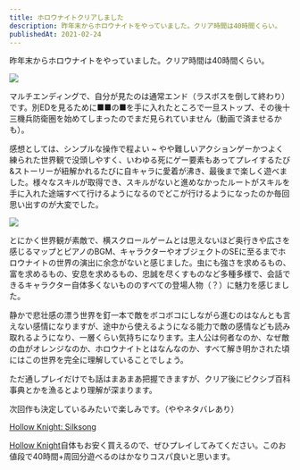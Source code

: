 ```yaml
---
title: ホロウナイトクリアしました
description: 昨年末からホロウナイトをやっていました。クリア時間は40時間くらい。
publishedAt: 2021-02-24
---
```


昨年末からホロウナイトをやっていました。クリア時間は40時間くらい。

![](https://i.gyazo.com/741e97cb359c247b8fcd39ee2733b22a.jpg)

マルチエンディングで、自分が見たのは通常エンド（ラスボスを倒して終わり）です。別EDを見るために■■の■を手に入れたところで一旦ストップ、その後十三機兵防衛圏を始めてしまったのでまだ見られていません（動画で済ませるかも）。

感想としては、シンプルな操作で程よい ~ やや難しいアクションゲーかつよく練られた世界観で没頭しやすく、いわゆる死にゲー要素もあってプレイするたび&ストーリーが紐解かれるたびに自キャラに愛着が沸き、最後まで楽しく遊べました。様々なスキルが取得でき、スキルがないと進めなかったルートがスキルを手に入れた途端すべて行けるようになるのでどこが行けるようになったのか毎回思い出すのが大変でした。

![](https://i.gyazo.com/f981105f29e79c9740ffc394023e725c.jpg)

とにかく世界観が素敵で、横スクロールゲームとは思えないほど奥行きや広さを感じるマップとピアノのBGM、キャラクターやオブジェクトのSEに至るまでホロウナイトの世界の演出に余念がないと感じました。虫にも強さを求めるもの、富を求めるもの、安息を求めるもの、忠誠を尽くすものなど多種多様で、会話できるキャラクター自体多くないもののすべての登場人物（？）に魅力を感じました。

静かで悲壮感の漂う世界を釘一本で敵をボコボコにしながら進むのはなんとも言えない感情になりますが、途中から使えるようになる能力で敵の感情なども読み取れるようになり、一層くらい気持ちになります。主人公は何者なのか、なぜ敵の血がオレンジなのか、ホロウナイトとはなんなのか、すべて解き明かされた頃にはこの世界を完全に理解していることでしょう。

ただ通しプレイだけでも話はまあまあ把握できますが、クリア後にピクシブ百科事典とかを漁るとより理解が深まります。

次回作も決定しているみたいで楽しみです。（ややネタバレあり）

[Hollow Knight: Silksong](https://store.steampowered.com/app/1030300/Hollow_Knight_Silksong/?l=japanese)

[Hollow Knight](https://store.playstation.com/ja-jp/product/EP1805-CUSA13285_00-JPPS400000000001)自体もお安く買えるので、ぜひプレイしてみてください。このお値段で40時間+周回分遊べるのはかなりコスパ良いと思います。
